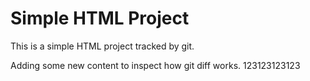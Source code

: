 # Simple HTML Project

This is a simple HTML project tracked by git.

Adding some new content to inspect how git diff works.
123123123123


